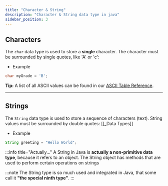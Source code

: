 ```yaml
---
title: "Character & String"
description: "Character & String data type in java"
sidebar_position: 3
---
```


## Characters
The `char` data type is used to store a **single** character. 
The character must be surrounded by single quotes, like 'A' or 'c':

- Example
```java
char myGrade = 'B';
```

**Tip:** A list of all ASCII values can be found in our [ASCII Table Reference](https://www.w3schools.com/charsets/ref_html_ascii.asp). 

---
## Strings

The `String` data type is used to store a sequence of characters (text). String values must be surrounded by double quotes:
[[_Data Types]]

- Example
```java
String greeting = "Hello World";
```


:::info title="Actually..."
A String in Java is __actually a non-primitive data type__, because it refers to an object. 
The String object has methods that are used to perform certain operations on strings

:::note
The String type is so much used and integrated in Java, that some call it __"the special ninth type"__.
:::
